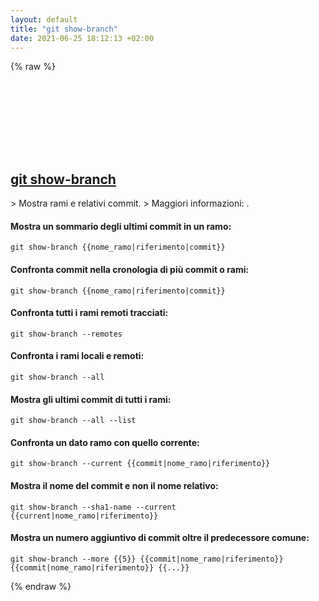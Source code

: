 ```yaml
---
layout: default
title: "git show-branch"
date: 2021-06-25 18:12:13 +02:00
---
```

{% raw %}
<h2 id="git-show-branch">
  <a href="/it/common/git-show-branch.html">git show-branch</a> <a href="#git-show-branch"><svg class="icon">
    <use href="/assets/images/unicode_sprite.svg#link" />
  </svg></a>
</h2>
> Mostra rami e relativi commit.
> Maggiori informazioni: <https://git-scm.com/docs/git-show-branch>.

#### Mostra un sommario degli ultimi commit in un ramo:
```shell
git show-branch {{nome_ramo|riferimento|commit}}
```
#### Confronta commit nella cronologia di più commit o rami:
```shell
git show-branch {{nome_ramo|riferimento|commit}}
```
#### Confronta tutti i rami remoti tracciati:
```shell
git show-branch --remotes
```
#### Confronta i rami locali e remoti:
```shell
git show-branch --all
```
#### Mostra gli ultimi commit di tutti i rami:
```shell
git show-branch --all --list
```
#### Confronta un dato ramo con quello corrente:
```shell
git show-branch --current {{commit|nome_ramo|riferimento}}
```
#### Mostra il nome del commit e non il nome relativo:
```shell
git show-branch --sha1-name --current {{current|nome_ramo|riferimento}}
```
#### Mostra un numero aggiuntivo di commit oltre il predecessore comune:
```shell
git show-branch --more {{5}} {{commit|nome_ramo|riferimento}} {{commit|nome_ramo|riferimento}} {{...}}
```
{% endraw %}